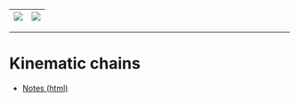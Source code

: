 
|   ![](https://upload.wikimedia.org/wikipedia/commons/a/a0/ATHLETE_robot_climbing_a_hill.jpg)   |    ![](http://docs.ros.org/en/kinetic/api/moveit_tutorials/html/_images/panda_tf.png)  |
| ---- | ---- |


---

# Kinematic chains

- [Notes (html)](https://htmlpreview.github.io/?https://github.com/eraldoribeiro/3D_transformations/blob/main/transformations3D.html)



